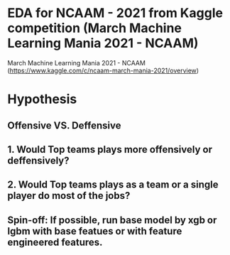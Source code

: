 # EDA for NCAAM - 2021 from Kaggle competition (March Machine Learning Mania 2021 - NCAAM)
March Machine Learning Mania 2021 - NCAAM (https://www.kaggle.com/c/ncaam-march-mania-2021/overview)  

# Hypothesis
## Offensive VS. Deffensive
## 1. Would Top teams plays more offensively or deffensively?
## 2. Would Top teams plays as a team or a single player do most of the jobs?
## Spin-off: If possible, run base model by xgb or lgbm with base featues or with feature engineered features.





